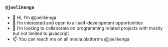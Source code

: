 ### `@joelikenga`
- 👋 Hi, I’m @joelikenga
- 👀 I’m interested and open to all self-development opportunities
- 💞️ I’m looking to collaborate on programming related projects with mostly but not limited to javascript
- 📫 You can reach me on all media platforms @joelikenga

<!---
joelikenga/joelikenga is a ✨ special ✨ repository because its `README.md` (this file) appears on your GitHub profile.
You can click the Preview link to take a look at your changes.
--->
